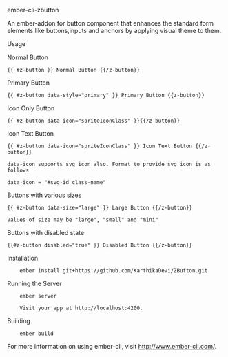 ember-cli-zbutton

  An ember-addon for button component that enhances the standard form elements like buttons,inputs and anchors by applying visual theme to them.

Usage

Normal Button

    {{ #z-button }} Normal Button {{/z-button}}
   
Primary Button 

    {{ #z-button data-style="primary" }} Primary Button {{z-button}}
    
Icon Only Button

    {{ #z-button data-icon="spriteIconClass" }}{{/z-button}}
    
Icon Text Button

    {{ #z-button data-icon="spriteIconClass" }} Icon Text Button {{/z-button}}
    
    data-icon supports svg icon also. Format to provide svg icon is as follows
    
    data-icon = "#svg-id class-name"
    
Buttons with various sizes

    {{ #z-button data-size="large" }} Large Button {{/z-button}}
    
    Values of size may be "large", "small" and "mini"

Buttons with disabled state

    {{#z-button disabled="true" }} Disabled Button {{/z-button}}
    

Installation

        ember install git+https://github.com/KarthikaDevi/ZButton.git
    
Running the Server

        ember server
    
        Visit your app at http://localhost:4200.

Building

        ember build
    
For more information on using ember-cli, visit http://www.ember-cli.com/.
